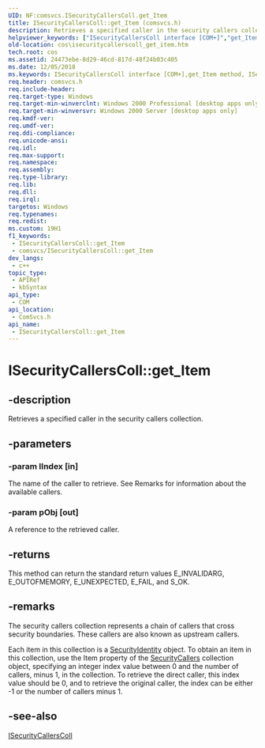 ```yaml
---
UID: NF:comsvcs.ISecurityCallersColl.get_Item
title: ISecurityCallersColl::get_Item (comsvcs.h)
description: Retrieves a specified caller in the security callers collection.
helpviewer_keywords: ["ISecurityCallersColl interface [COM+]","get_Item method","ISecurityCallersColl.get_Item","ISecurityCallersColl::get_Item","_cos_ISecurityCallersColl_get_Item","comsvcs/ISecurityCallersColl::get_Item","cos.isecuritycallerscoll_get_item","get_Item","get_Item method [COM+]","get_Item method [COM+]","ISecurityCallersColl interface"]
old-location: cos\isecuritycallerscoll_get_item.htm
tech.root: cos
ms.assetid: 24473ebe-8d29-46cd-817d-48f24b03c405
ms.date: 12/05/2018
ms.keywords: ISecurityCallersColl interface [COM+],get_Item method, ISecurityCallersColl.get_Item, ISecurityCallersColl::get_Item, _cos_ISecurityCallersColl_get_Item, comsvcs/ISecurityCallersColl::get_Item, cos.isecuritycallerscoll_get_item, get_Item, get_Item method [COM+], get_Item method [COM+],ISecurityCallersColl interface
req.header: comsvcs.h
req.include-header: 
req.target-type: Windows
req.target-min-winverclnt: Windows 2000 Professional [desktop apps only]
req.target-min-winversvr: Windows 2000 Server [desktop apps only]
req.kmdf-ver: 
req.umdf-ver: 
req.ddi-compliance: 
req.unicode-ansi: 
req.idl: 
req.max-support: 
req.namespace: 
req.assembly: 
req.type-library: 
req.lib: 
req.dll: 
req.irql: 
targetos: Windows
req.typenames: 
req.redist: 
ms.custom: 19H1
f1_keywords:
 - ISecurityCallersColl::get_Item
 - comsvcs/ISecurityCallersColl::get_Item
dev_langs:
 - c++
topic_type:
 - APIRef
 - kbSyntax
api_type:
 - COM
api_location:
 - ComSvcs.h
api_name:
 - ISecurityCallersColl::get_Item
---
```


# ISecurityCallersColl::get_Item


## -description

Retrieves a specified caller in the security callers collection.

## -parameters

### -param lIndex [in]

The name of the caller to retrieve. See Remarks for information about the available callers.

### -param pObj [out]

A reference to the retrieved caller.

## -returns

This method can return the standard return values E_INVALIDARG, E_OUTOFMEMORY, E_UNEXPECTED, E_FAIL, and S_OK.

## -remarks

The security callers collection represents a chain of callers that cross security boundaries. These callers are also known as upstream callers.

Each item in this collection is a <a href="/windows/desktop/cossdk/securityidentity">SecurityIdentity</a> object. To obtain an item in this collection, use the Item property of the <a href="/windows/desktop/cossdk/securitycallers">SecurityCallers</a> collection object, specifying an integer index value between 0 and the number of callers, minus 1, in the collection. To retrieve the direct caller, this index value should be 0, and to retrieve the original caller, the index can be either -1 or the number of callers minus 1.

## -see-also

<a href="/windows/desktop/api/comsvcs/nn-comsvcs-isecuritycallerscoll">ISecurityCallersColl</a>

